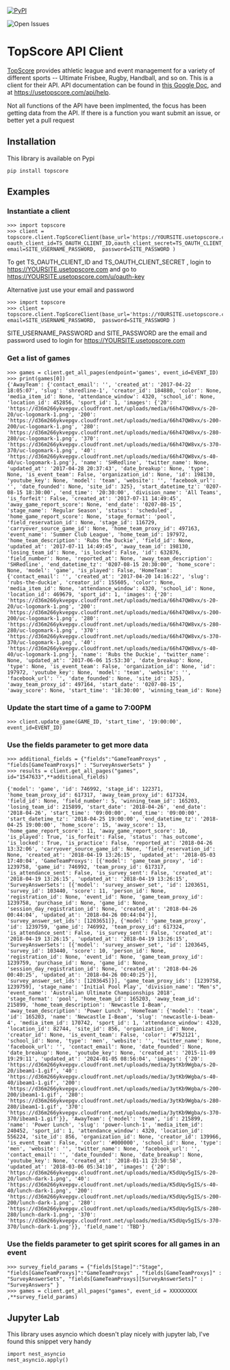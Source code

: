 

[![PyPI](https://img.shields.io/pypi/v/topscore)](https://pypi.org/project/topscore/)

![Open Issues](https://img.shields.io/github/issues/cherianb59/topscore)

# TopScore API Client

[TopScore](http://www.usetopscore.com/) provides athletic league and event management for a variety of different sports -- Ultimate Frisbee, Rugby, Handball, and so on.   This is a client for their API.  API documentation can be found in [this Google Doc](https://docs.google.com/document/d/148SFmTpsdon5xoGpAeNCokrpaPKKOSDtrLNBHOIq5c4/edit#), and at https://usetopscore.com/api/help.

Not all functions of the API have been implmented, the focus has been getting data from the API. If there is a function you want submit an issue, or better yet a pull request

Installation
------------
This library is available on Pypi

``` 
pip install topscore
``` 

Examples
--------
### Instantiate a client
```
>>> import topscore
>>> client = topscore.client.TopScoreClient(base_url='https://YOURSITE.usetopscore.com', oauth_client_id=TS_OAUTH_CLIENT_ID,oauth_client_secret=TS_OAUTH_CLIENT_SECRET, email=SITE_USERNAME_PASSWORD,  password=SITE_PASSWORD )
```
To get TS_OAUTH_CLIENT_ID and TS_OAUTH_CLIENT_SECRET , login to https://YOURSITE.usetopscore.com and go to  https://YOURSITE.usetopscore.com/u/oauth-key

Alternative just use your email and password

```
>>> import topscore
>>> client = topscore.client.TopScoreClient(base_url='https://YOURSITE.usetopscore.com', email=SITE_USERNAME_PASSWORD,  password=SITE_PASSWORD )
```

SITE_USERNAME_PASSWORD and SITE_PASSWORD are the email and password used to login for https://YOURSITE.usetopscore.com

### Get a list of games
```
>>> games = client.get_all_pages(endpoint='games', event_id=EVENT_ID)
>>> print(games[0])
{'AwayTeam': {'contact_email': '', 'created_at': '2017-04-22 18:05:07', 'slug': 'shredline-1', 'creator_id': 184880, 'color': None, 'media_item_id': None, 'attendance_window': 4320, 'school_id': None, 'location_id': 452856, 'sport_id': 1, 'images': {'20': 'https://d36m266ykvepgv.cloudfront.net/uploads/media/66h47QW8vx/s-20-20/uc-logomark-1.png', '200': 'https://d36m266ykvepgv.cloudfront.net/uploads/media/66h47QW8vx/s-200-200/uc-logomark-1.png', '280': 'https://d36m266ykvepgv.cloudfront.net/uploads/media/66h47QW8vx/s-280-280/uc-logomark-1.png', '370': 'https://d36m266ykvepgv.cloudfront.net/uploads/media/66h47QW8vx/s-370-370/uc-logomark-1.png', '40': 'https://d36m266ykvepgv.cloudfront.net/uploads/media/66h47QW8vx/s-40-40/uc-logomark-1.png'}, 'name': 'SHRedline', 'twitter_name': None, 'updated_at': '2017-04-28 20:37:43', 'date_breakup': None, 'type': None, 'is_event_team': False, 'organization_id': None, 'id': 198130, 'youtube_key': None, 'model': 'team', 'website': '', 'facebook_url': '', 'date_founded': None, 'site_id': 325}, 'start_datetime_tz': '0207-08-15 18:30:00', 'end_time': '20:30:00', 'division_name': 'All Teams', 'is_forfeit': False, 'created_at': '2017-07-11 14:49:45', 'away_game_report_score': None, 'end_date': '0207-08-15', 'stage_name': 'Regular Season', 'status': 'scheduled', 'home_game_report_score': None, 'stage_format': 'pool', 'field_reservation_id': None, 'stage_id': 116729, 'carryover_source_game_id': None, 'home_team_proxy_id': 497163, 'event_name': 'Summer Club League', 'home_team_id': 197972, 'home_team_description': 'Rubs the Duckie', 'field_id': None, 'updated_at': '2017-07-11 14:49:45', 'away_team_id': 198130, 'losing_team_id': None, 'is_locked': False, 'id': 632876, 'field_number': None, 'reported_at': None, 'away_team_description': 'SHRedline', 'end_datetime_tz': '0207-08-15 20:30:00', 'home_score': None, 'model': 'game', 'is_played': False, 'HomeTeam': {'contact_email': '', 'created_at': '2017-04-20 14:16:22', 'slug': 'rubs-the-duckie', 'creator_id': 155605, 'color': None, 'media_item_id': None, 'attendance_window': 4320, 'school_id': None, 'location_id': 469679, 'sport_id': 1, 'images': {'20': 'https://d36m266ykvepgv.cloudfront.net/uploads/media/66h47QW8vx/s-20-20/uc-logomark-1.png', '200': 'https://d36m266ykvepgv.cloudfront.net/uploads/media/66h47QW8vx/s-200-200/uc-logomark-1.png', '280': 'https://d36m266ykvepgv.cloudfront.net/uploads/media/66h47QW8vx/s-280-280/uc-logomark-1.png', '370': 'https://d36m266ykvepgv.cloudfront.net/uploads/media/66h47QW8vx/s-370-370/uc-logomark-1.png', '40': 'https://d36m266ykvepgv.cloudfront.net/uploads/media/66h47QW8vx/s-40-40/uc-logomark-1.png'}, 'name': 'Rubs the Duckie', 'twitter_name': None, 'updated_at': '2017-06-06 15:53:30', 'date_breakup': None, 'type': None, 'is_event_team': False, 'organization_id': None, 'id': 197972, 'youtube_key': None, 'model': 'team', 'website': '', 'facebook_url': '', 'date_founded': None, 'site_id': 325}, 'away_team_proxy_id': 497164, 'start_date': '0207-08-15', 'away_score': None, 'start_time': '18:30:00', 'winning_team_id': None}

```

### Update the start time of a game to 7:00PM
```
>>> client.update_game(GAME_ID, 'start_time', '19:00:00', event_id=EVENT_ID)
```

### Use the fields parameter to get more data 

```
>>> additional_fields = {"fields":"GameTeamProxys" , "fields[GameTeamProxys]" : "SurveyAnswerSets" }
>>> results = client.get_all_pages("games", id="1547633",**additional_fields)

{'model': 'game', 'id': 746992, 'stage_id': 122371, 'home_team_proxy_id': 617317, 'away_team_proxy_id': 617324, 'field_id': None, 'field_number': 5, 'winning_team_id': 165203, 'losing_team_id': 215899, 'start_date': '2018-04-26', 'end_date': '2018-04-26', 'start_time': '09:00:00', 'end_time': '09:00:00', 'start_datetime_tz': '2018-04-25 19:00:00', 'end_datetime_tz': '2018-04-25 19:00:00', 'home_score': 15, 'away_score': 13, 'home_game_report_score': 11, 'away_game_report_score': 10, 'is_played': True, 'is_forfeit': False, 'status': 'has_outcome', 'is_locked': True, 'is_practice': False, 'reported_at': '2018-04-26 13:32:06', 'carryover_source_game_id': None, 'field_reservation_id': None, 'created_at': '2018-04-19 13:26:15', 'updated_at': '2018-05-03 17:40:04', 'GameTeamProxys': [{'model': 'game_team_proxy', 'id': 1239758, 'game_id': 746992, 'team_proxy_id': 617317, 'is_attendance_sent': False, 'is_survey_sent': False, 'created_at': '2018-04-19 13:26:15', 'updated_at': '2018-04-19 13:26:15', 'SurveyAnswerSets': [{'model': 'survey_answer_set', 'id': 1203651, 'survey_id': 103440, 'score': 11, 'person_id': None, 'registration_id': None, 'event_id': None, 'game_team_proxy_id': 1239758, 'purchase_id': None, 'game_id': None, 'session_day_registration_id': None, 'created_at': '2018-04-26 00:44:04', 'updated_at': '2018-04-26 00:44:04'}], 'survey_answer_set_ids': [1203651]}, {'model': 'game_team_proxy', 'id': 1239759, 'game_id': 746992, 'team_proxy_id': 617324, 'is_attendance_sent': False, 'is_survey_sent': False, 'created_at': '2018-04-19 13:26:15', 'updated_at': '2018-04-19 13:26:15', 'SurveyAnswerSets': [{'model': 'survey_answer_set', 'id': 1203645, 'survey_id': 103440, 'score': 10, 'person_id': None, 'registration_id': None, 'event_id': None, 'game_team_proxy_id': 1239759, 'purchase_id': None, 'game_id': None, 'session_day_registration_id': None, 'created_at': '2018-04-26 00:40:25', 'updated_at': '2018-04-26 00:40:25'}], 'survey_answer_set_ids': [1203645]}], 'game_team_proxy_ids': [1239758, 1239759], 'stage_name': 'Initial Pool Play', 'division_name': "Men's", 'event_name': 'Australian Ultimate Championships 2018', 'stage_format': 'pool', 'home_team_id': 165203, 'away_team_id': 215899, 'home_team_description': 'Newcastle I-Beam', 'away_team_description': 'Power Lunch', 'HomeTeam': {'model': 'team', 'id': 165203, 'name': 'Newcastle I-Beam', 'slug': 'newcastle-i-beam-4', 'media_item_id': 170742, 'sport_id': 1, 'attendance_window': 4320, 'location_id': 82744, 'site_id': 856, 'organization_id': None, 'creator_id': None, 'is_event_team': False, 'color': '#752121', 'school_id': None, 'type': 'men', 'website': '', 'twitter_name': None, 'facebook_url': '', 'contact_email': None, 'date_founded': None, 'date_breakup': None, 'youtube_key': None, 'created_at': '2015-11-09 19:29:11', 'updated_at': '2024-01-05 08:56:04', 'images': {'20': 'https://d36m266ykvepgv.cloudfront.net/uploads/media/3ytKb9Wgba/s-20-20/ibeam1-1.gif', '40': 'https://d36m266ykvepgv.cloudfront.net/uploads/media/3ytKb9Wgba/s-40-40/ibeam1-1.gif', '200': 'https://d36m266ykvepgv.cloudfront.net/uploads/media/3ytKb9Wgba/s-200-200/ibeam1-1.gif', '280': 'https://d36m266ykvepgv.cloudfront.net/uploads/media/3ytKb9Wgba/s-280-280/ibeam1-1.gif', '370': 'https://d36m266ykvepgv.cloudfront.net/uploads/media/3ytKb9Wgba/s-370-370/ibeam1-1.gif'}}, 'AwayTeam': {'model': 'team', 'id': 215899, 'name': 'Power Lunch', 'slug': 'power-lunch-1', 'media_item_id': 240452, 'sport_id': 1, 'attendance_window': 4320, 'location_id': 556224, 'site_id': 856, 'organization_id': None, 'creator_id': 139966, 'is_event_team': False, 'color': '#000000', 'school_id': None, 'type': 'men', 'website': '', 'twitter_name': None, 'facebook_url': '', 'contact_email': '', 'date_founded': None, 'date_breakup': None, 'youtube_key': None, 'created_at': '2018-01-11 23:50:58', 'updated_at': '2018-03-06 05:34:10', 'images': {'20': 'https://d36m266ykvepgv.cloudfront.net/uploads/media/K5dUqv5gIS/s-20-20/lunch-dark-1.png', '40': 'https://d36m266ykvepgv.cloudfront.net/uploads/media/K5dUqv5gIS/s-40-40/lunch-dark-1.png', '200': 'https://d36m266ykvepgv.cloudfront.net/uploads/media/K5dUqv5gIS/s-200-200/lunch-dark-1.png', '280': 'https://d36m266ykvepgv.cloudfront.net/uploads/media/K5dUqv5gIS/s-280-280/lunch-dark-1.png', '370': 'https://d36m266ykvepgv.cloudfront.net/uploads/media/K5dUqv5gIS/s-370-370/lunch-dark-1.png'}}, 'field_name': 'TBD'}

```

### Use the fields parameter to get spirit scores for all games in an event

```
>>> survey_field_params = {"fields[Stage]":"Stage", "fields[GameTeamProxys]":"GameTeamProxys" , "fields[GameTeamProxys]" : "SurveyAnswerSets", "fields[GameTeamProxys][SurveyAnswerSets]" : "SurveyAnswers" }
>>> games = client.get_all_pages("games", event_id = XXXXXXXXX ,**survey_field_params)
```

Jupyter Lab
------------

This library uses asyncio which doesn't play nicely with jupyter lab, I've found this snippet very handy
```
import nest_asyncio
nest_asyncio.apply()
```

